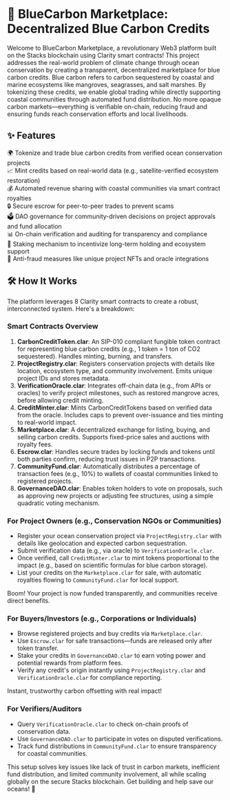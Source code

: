 # 🌊 BlueCarbon Marketplace: Decentralized Blue Carbon Credits

Welcome to BlueCarbon Marketplace, a revolutionary Web3 platform built on the Stacks blockchain using Clarity smart contracts! This project addresses the real-world problem of climate change through ocean conservation by creating a transparent, decentralized marketplace for blue carbon credits. Blue carbon refers to carbon sequestered by coastal and marine ecosystems like mangroves, seagrasses, and salt marshes. By tokenizing these credits, we enable global trading while directly supporting coastal communities through automated fund distribution. No more opaque carbon markets—everything is verifiable on-chain, reducing fraud and ensuring funds reach conservation efforts and local livelihoods.

## ✨ Features

🌍 Tokenize and trade blue carbon credits from verified ocean conservation projects  
📈 Mint credits based on real-world data (e.g., satellite-verified ecosystem restoration)  
💰 Automated revenue sharing with coastal communities via smart contract royalties  
🔒 Secure escrow for peer-to-peer trades to prevent scams  
🗳️ DAO governance for community-driven decisions on project approvals and fund allocation  
📊 On-chain verification and auditing for transparency and compliance  
🌱 Staking mechanism to incentivize long-term holding and ecosystem support  
🚫 Anti-fraud measures like unique project NFTs and oracle integrations  

## 🛠 How It Works

The platform leverages 8 Clarity smart contracts to create a robust, interconnected system. Here's a breakdown:

### Smart Contracts Overview
1. **CarbonCreditToken.clar**: An SIP-010 compliant fungible token contract for representing blue carbon credits (e.g., 1 token = 1 ton of CO2 sequestered). Handles minting, burning, and transfers.
2. **ProjectRegistry.clar**: Registers conservation projects with details like location, ecosystem type, and community involvement. Emits unique project IDs and stores metadata.
3. **VerificationOracle.clar**: Integrates off-chain data (e.g., from APIs or oracles) to verify project milestones, such as restored mangrove acres, before allowing credit minting.
4. **CreditMinter.clar**: Mints CarbonCreditTokens based on verified data from the oracle. Includes caps to prevent over-issuance and ties minting to real-world impact.
5. **Marketplace.clar**: A decentralized exchange for listing, buying, and selling carbon credits. Supports fixed-price sales and auctions with royalty fees.
6. **Escrow.clar**: Handles secure trades by locking funds and tokens until both parties confirm, reducing trust issues in P2P transactions.
7. **CommunityFund.clar**: Automatically distributes a percentage of transaction fees (e.g., 10%) to wallets of coastal communities linked to registered projects.
8. **GovernanceDAO.clar**: Enables token holders to vote on proposals, such as approving new projects or adjusting fee structures, using a simple quadratic voting mechanism.

### For Project Owners (e.g., Conservation NGOs or Communities)
- Register your ocean conservation project via `ProjectRegistry.clar` with details like geolocation and expected carbon sequestration.
- Submit verification data (e.g., via oracle) to `VerificationOracle.clar`.
- Once verified, call `CreditMinter.clar` to mint tokens proportional to the impact (e.g., based on scientific formulas for blue carbon storage).
- List your credits on the `Marketplace.clar` for sale, with automatic royalties flowing to `CommunityFund.clar` for local support.

Boom! Your project is now funded transparently, and communities receive direct benefits.

### For Buyers/Investors (e.g., Corporations or Individuals)
- Browse registered projects and buy credits via `Marketplace.clar`.
- Use `Escrow.clar` for safe transactions—funds are released only after token transfer.
- Stake your credits in `GovernanceDAO.clar` to earn voting power and potential rewards from platform fees.
- Verify any credit's origin instantly using `ProjectRegistry.clar` and `VerificationOracle.clar` for compliance reporting.

Instant, trustworthy carbon offsetting with real impact!

### For Verifiers/Auditors
- Query `VerificationOracle.clar` to check on-chain proofs of conservation data.
- Use `GovernanceDAO.clar` to participate in votes on disputed verifications.
- Track fund distributions in `CommunityFund.clar` to ensure transparency for coastal communities.

This setup solves key issues like lack of trust in carbon markets, inefficient fund distribution, and limited community involvement, all while scaling globally on the secure Stacks blockchain. Get building and help save our oceans! 🚀